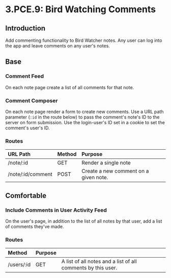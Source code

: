# 3.PCE.9: Bird Watching Comments

## Introduction

Add commenting functionality to Bird Watcher notes. Any user can log into the app and leave comments on any user's notes.

## Base

### Comment Feed

On each note page create a list of all comments for that note.

### Comment Composer

On each note page render a form to create new comments. Use a URL path parameter \(`:id` in the route below\) to pass the comment's note's ID to the server on form submission. Use the login-user's ID set in a cookie to set the comment's user's ID.

### Routes

| URL Path | Method | Purpose |
| :--- | :--- | :--- |
| /note/:id | GET | Render a single note |
| /note/:id/comment | POST | Create a new comment on a given note. |

## Comfortable

### Include Comments in User Activity Feed

On the user's page, in addition to the list of all notes by that user, add a list of comments they've made.

### Routes

| Method | Purpose |  |
| :--- | :--- | :--- |
| /users/:id | GET | A list of all notes and a list of all comments by this user. |

